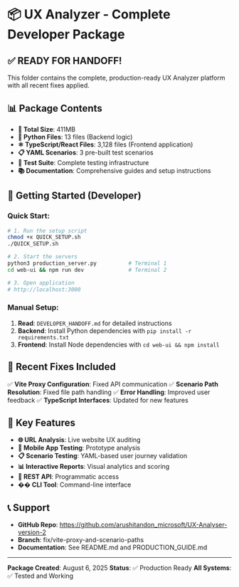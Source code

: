 # 📦 UX Analyzer - Complete Developer Package

## ✅ **READY FOR HANDOFF!**

This folder contains the complete, production-ready UX Analyzer platform with all recent fixes applied.

## 📊 Package Contents

- **📁 Total Size**: 411MB
- **🐍 Python Files**: 13 files (Backend logic)
- **⚛️ TypeScript/React Files**: 3,128 files (Frontend application)
- **📋 YAML Scenarios**: 3 pre-built test scenarios
- **🧪 Test Suite**: Complete testing infrastructure
- **📚 Documentation**: Comprehensive guides and setup instructions

## 🚀 Getting Started (Developer)

### **Quick Start:**
```bash
# 1. Run the setup script
chmod +x QUICK_SETUP.sh
./QUICK_SETUP.sh

# 2. Start the servers
python3 production_server.py          # Terminal 1
cd web-ui && npm run dev              # Terminal 2

# 3. Open application
# http://localhost:3000
```

### **Manual Setup:**
1. **Read**: `DEVELOPER_HANDOFF.md` for detailed instructions
2. **Backend**: Install Python dependencies with `pip install -r requirements.txt`
3. **Frontend**: Install Node dependencies with `cd web-ui && npm install`

## 🔧 Recent Fixes Included

✅ **Vite Proxy Configuration**: Fixed API communication
✅ **Scenario Path Resolution**: Fixed file path handling
✅ **Error Handling**: Improved user feedback
✅ **TypeScript Interfaces**: Updated for new features

## 🎯 Key Features

- **🌐 URL Analysis**: Live website UX auditing
- **📱 Mobile App Testing**: Prototype analysis
- **📋 Scenario Testing**: YAML-based user journey validation
- **📊 Interactive Reports**: Visual analytics and scoring
- **🔌 REST API**: Programmatic access
- **��️ CLI Tool**: Command-line interface

## 📞 Support

- **GitHub Repo**: https://github.com/arushitandon_microsoft/UX-Analyser-version-2
- **Branch**: fix/vite-proxy-and-scenario-paths
- **Documentation**: See README.md and PRODUCTION_GUIDE.md

---

**Package Created**: August 6, 2025
**Status**: ✅ Production Ready
**All Systems**: ✅ Tested and Working
